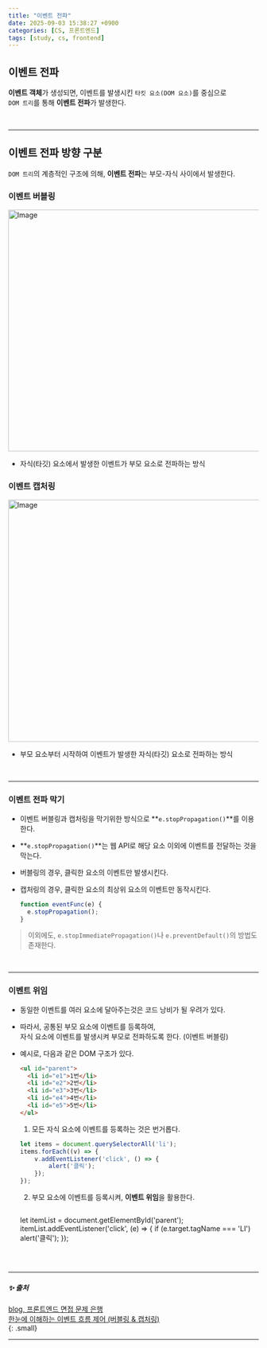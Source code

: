 ```yaml
---
title: "이벤트 전파"
date: 2025-09-03 15:38:27 +0900
categories: [CS, 프론트엔드]
tags: [study, cs, frontend]
---
```


## **이벤트 전파**

**이벤트 객체**가 생성되면, 이벤트를 발생시킨 `타킷 요소(DOM 요소)`를 중심으로   
`DOM 트리`를 통해 **이벤트 전파**가 발생한다.  

<br>

---

## **이벤트 전파 방향 구분**

`DOM 트리`의 계층적인 구조에 의해, **이벤트 전파**는 <span class="greenpen">부모-자식</span> 사이에서 발생한다.

### **<span class="bluepen">이벤트 버블링</span>**   

<img width="767" height="486" alt="Image" src="https://github.com/user-attachments/assets/dad401c5-7442-4879-823e-14a12ecd34ed" />  

- <span class="greenpen">자식(타깃) 요소</span>에서 발생한 이벤트가 <span class="greenpen">부모 요소</span>로 전파하는 방식  

### **<span class="redpen">이벤트 캡처링</span>**   

<img width="788" height="487" alt="Image" src="https://github.com/user-attachments/assets/6e72347c-044f-4b03-90e4-64681163c104" />  

- <span class="greenpen">부모 요소</span>부터 시작하여 이벤트가 발생한 <span class="greenpen">자식(타깃) 요소</span>로 전파하는 방식  

<br>

---

### **이벤트 전파 막기**  

- 이벤트 <span class="bluepen">버블링</span>과 <span class="redpen">캡처링</span>을 막기위한 방식으로 **`e.stopPropagation()`**를 이용한다.  
- **`e.stopPropagation()`**는 <span class="pinkpen">웹 API</span>로 해당 요소 이외에 이벤트를 전달하는 것을 막는다.  

- <span class="bluepen">버블링</span>의 경우, 클릭한 요소의 이벤트만 발생시킨다.  
- <span class="redpen">캡처링</span>의 경우, 클릭한 요소의 최상위 요소의 이벤트만 동작시킨다.  
  ```js
  function eventFunc(e) {
    e.stopPropagation();
  }
  ```

> 이외에도, `e.stopImmediatePropagation()`나 `e.preventDefault()`의 방법도 존재한다.  


<br>

---

### **이벤트 위임**

- 동일한 이벤트를 여러 요소에 달아주는것은 코드 낭비가 될 우려가 있다.  
- 따라서, <span class="yellow2pen">공통된 부모 요소에 이벤트를 등록</span>하여,   
  자식 요소에 이벤트를 발생시켜 부모로 전파하도록 한다. (<span class="bluepen">이벤트 버블링</span>)  

- 예시로, 다음과 같은 DOM 구조가 있다.    
  ```html
  <ul id="parent">
    <li id="e1">1번</li>
    <li id="e2">2번</li>
    <li id="e3">3번</li>
    <li id="e4">4번</li>
    <li id="e5">5번</li>
  </ul>
  ```   

  1. 모든 자식 요소에 이벤트를 등록하는 것은 번거롭다.  
    ```js
    let items = document.querySelectorAll('li');
    items.forEach((v) => {
        v.addEventListener('click', () => {
            alert('클릭');
        });
    });
    ```  

  2. 부모 요소에 이벤트를 등록시켜, **이벤트 위임**을 활용한다.  
     ```js
    let itemList = document.getElementById('parent');
    itemList.addEventListener('click', (e) => {
        if (e.target.tagName === 'LI') alert('클릭');
    });
    ```   

<br>

---

##### ✨ 출처

[blog, 프론트엔드 면접 문제 은행](https://velog.io/@wkahd01/%ED%94%84%EB%A1%A0%ED%8A%B8%EC%97%94%EB%93%9C-%EB%A9%B4%EC%A0%91-%EB%AC%B8%EC%A0%9C-%EC%9D%80%ED%96%89-HTML-%EC%A7%88%EB%AC%B8-%EB%8B%B5%EB%B3%80#%EC%9D%B4%EB%B2%A4%ED%8A%B8-%EC%A0%84%ED%8C%8C)     
[한눈에 이해하는 이벤트 흐름 제어 (버블링 & 캡처링)](https://inpa.tistory.com/entry/JS-%F0%9F%93%9A-%EB%B2%84%EB%B8%94%EB%A7%81-%EC%BA%A1%EC%B3%90%EB%A7%81)  
{: .small}   

---